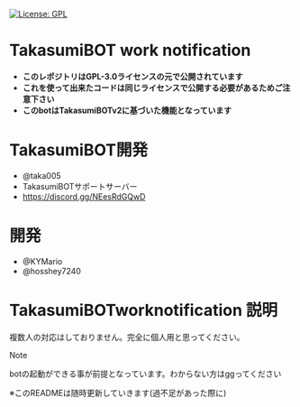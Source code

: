 [![License: GPL](https://img.shields.io/badge/License-GPL-yellow.svg)](https://opensource.org/licenses/GPL-3.0)
# TakasumiBOT work notification
- **このレポジトリはGPL-3.0ライセンスの元で公開されています**
- **これを使って出来たコードは同じライセンスで公開する必要があるためご注意下さい**
- **このbotはTakasumiBOTv2に基づいた機能となっています**
# TakasumiBOT開発
- @taka005
- TakasumiBOTサポートサーバー
- https://discord.gg/NEesRdGQwD 
# 開発
- @KYMario
- @hosshey7240
# TakasumiBOTworknotification 説明
複数人の対応はしておりません。完全に個人用と思ってください。<br>
> [!Note]
> botの起動ができる事が前提となっています。わからない方はggってください

※このREADMEは随時更新していきます(過不足があった際に)

